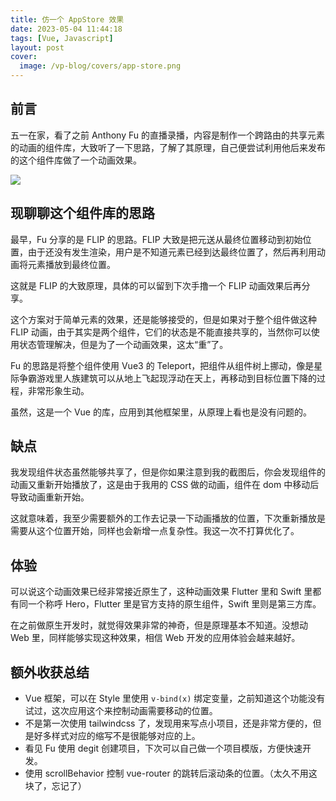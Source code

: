 ```yaml
---
title: 仿一个 AppStore 效果
date: 2023-05-04 11:44:18
tags: [Vue, Javascript]
layout: post
cover:
  image: /vp-blog/covers/app-store.png
---
```


## 前言

五一在家，看了之前 Anthony Fu 的直播录播，内容是制作一个跨路由的共享元素的动画的组件库，大致听了一下思路，了解了其原理，自己便尝试利用他后来发布的这个组件库做了一个动画效果。

![](/resources/2023-05/02.gif)


## 现聊聊这个组件库的思路

最早，Fu 分享的是 FLIP 的思路。FLIP 大致是把元送从最终位置移动到初始位置，由于还没有发生渲染，用户是不知道元素已经到达最终位置了，然后再利用动画将元素播放到最终位置。

这就是 FLIP 的大致原理，具体的可以留到下次手撸一个 FLIP 动画效果后再分享。

这个方案对于简单元素的效果，还是能够接受的，但是如果对于整个组件做这种 FLIP 动画，由于其实是两个组件，它们的状态是不能直接共享的，当然你可以使用状态管理解决，但是为了一个动画效果，这太“重”了。

Fu 的思路是将整个组件使用 Vue3 的 Teleport，把组件从组件树上挪动，像是星际争霸游戏里人族建筑可以从地上飞起现浮动在天上，再移动到目标位置下降的过程，非常形象生动。

虽然，这是一个 Vue 的库，应用到其他框架里，从原理上看也是没有问题的。


## 缺点

我发现组件状态虽然能够共享了，但是你如果注意到我的截图后，你会发现组件的动画又重新开始播放了，这是由于我用的 CSS 做的动画，组件在 dom 中移动后导致动画重新开始。

这就意味着，我至少需要额外的工作去记录一下动画播放的位置，下次重新播放是需要从这个位置开始，同样也会新增一点复杂性。我这一次不打算优化了。


## 体验

可以说这个动画效果已经非常接近原生了，这种动画效果 Flutter 里和 Swift 里都有同一个称呼 Hero，Flutter 里是官方支持的原生组件，Swift 里则是第三方库。

在之前做原生开发时，就觉得效果非常的神奇，但是原理基本不知道。没想动 Web 里，同样能够实现这种效果，相信 Web 开发的应用体验会越来越好。


## 额外收获总结

- Vue 框架，可以在 Style 里使用 `v-bind(x)` 绑定变量，之前知道这个功能没有试过，这次应用这个来控制动画需要移动的位置。
- 不是第一次使用 tailwindcss 了，发现用来写点小项目，还是非常方便的，但是好多样式对应的缩写不是很能够对应的上。
- 看见 Fu 使用 degit 创建项目，下次可以自己做一个项目模版，方便快速开发。
- 使用 scrollBehavior 控制 vue-router 的跳转后滚动条的位置。（太久不用这块了，忘记了）
